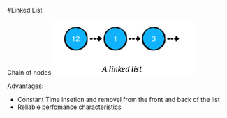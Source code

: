 #Linked List

Chain of nodes
![alt text](imgs/nodes.png "Nodes")

Advantages:
- Constant Time insetion and removel from the front and back of the list
- Reliable perfomance characteristics

